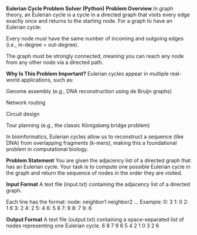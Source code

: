**Eulerian Cycle Problem Solver (Python)**
**Problem Overview**
In graph theory, an Eulerian cycle is a cycle in a directed graph that visits every edge exactly once and returns to the starting node. For a graph to have an Eulerian cycle:

Every node must have the same number of incoming and outgoing edges (i.e., in-degree = out-degree).

The graph must be strongly connected, meaning you can reach any node from any other node via a directed path.

**Why Is This Problem Important?**
Eulerian cycles appear in multiple real-world applications, such as:

Genome assembly (e.g., DNA reconstruction using de Bruijn graphs)

Network routing

Circuit design

Tour planning (e.g., the classic Königsberg bridge problem)

In bioinformatics, Eulerian cycles allow us to reconstruct a sequence (like DNA) from overlapping fragments (k-mers), making this a foundational problem in computational biology.

**Problem Statement**
You are given the adjacency list of a directed graph that has an Eulerian cycle. Your task is to compute one possible Eulerian cycle in the graph and return the sequence of nodes in the order they are visited.

**Input Format**
A text file (input.txt) containing the adjacency list of a directed graph.

Each line has the format:
node: neighbor1 neighbor2 ...
Example:
0: 3
1: 0
2: 1 6
3: 2
4: 2
5: 4
6: 5 8
7: 9
8: 7
9: 6

**Output Format**
A text file (output.txt) containing a space-separated list of nodes representing one Eulerian cycle.
6 8 7 9 6 5 4 2 1 0 3 2 6
